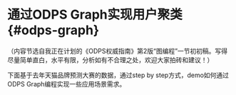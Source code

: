 # 通过ODPS Graph实现用户聚类 {#odps-graph}

（内容节选自我正在计划的《ODPS权威指南》第2版“图编程”一节初初稿。写得尽量简单直白，水平有限，分析如有不合理之处，欢迎大家拍砖和建议！）

下面基于去年天猫品牌预测大赛的数据，通过step by step方式，demo如何通过ODPS Graph编程实现一些应用场景需求。
